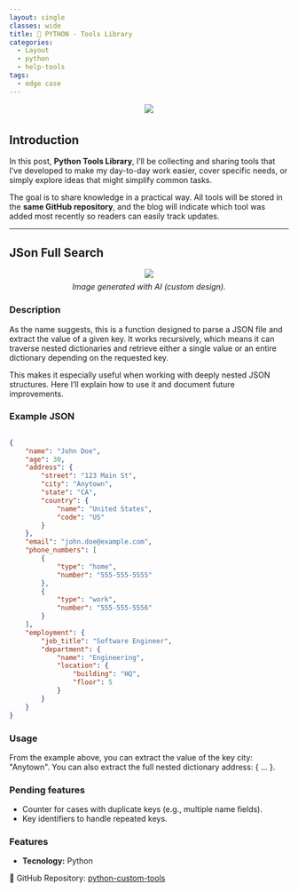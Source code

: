 ```yaml
---
layout: single
classes: wide
title: 🐍 PYTHON - Tools Library
categories:
  - Layout
  - python
  - help-tools
tags:
  - edge case
---
```



<figure style="display: flex; flex-direction: column; align-items: center;">
  <img src="{{ '/assets/images/2024-12-10-python-library.png' | relative_url }}" 
       style="max-width:100%; height:auto;">
  <figcaption style="margin-top: 0.5em; font-style: italic;">
  </figcaption>
</figure>

## Introduction

In this post, **Python Tools Library**, I’ll be collecting and sharing tools that I’ve developed to make my day-to-day work easier, cover specific needs, or simply explore ideas that might simplify common tasks.  

The goal is to share knowledge in a practical way. All tools will be stored in the **same GitHub repository**, and the blog will indicate which tool was added most recently so readers can easily track updates.  

---

## JSon Full Search

<figure style="display: flex; flex-direction: column; align-items: center;">
  <img src="{{ '/assets/images/2024-12-10-python-json-small.webp' | relative_url }}" 
       style="max-width:60%; height:auto;">
  <figcaption style="margin-top: 0.5em; font-style: italic;">
    Image generated with AI (custom design).
  </figcaption>
</figure>

### Description

As the name suggests, this is a function designed to parse a JSON file and extract the value of a given key. It works recursively, which means it can traverse nested dictionaries and retrieve either a single value or an entire dictionary depending on the requested key.  

This makes it especially useful when working with deeply nested JSON structures. Here I’ll explain how to use it and document future improvements.  

### Example JSON  

```json

{
    "name": "John Doe",
    "age": 30,
    "address": {
        "street": "123 Main St",
        "city": "Anytown",
        "state": "CA",
        "country": {
            "name": "United States",
            "code": "US"
        }
    },
    "email": "john.doe@example.com",
    "phone_numbers": [
        {
            "type": "home",
            "number": "555-555-5555"
        },
        {
            "type": "work",
            "number": "555-555-5556"
        }
    ],
    "employment": {
        "job_title": "Software Engineer",
        "department": {
            "name": "Engineering",
            "location": {
                "building": "HQ",
                "floor": 5
            }
        }
    }
}

```

### Usage

From the example above, you can extract the value of the key city: "Anytown".
You can also extract the full nested dictionary address: { ... }.

### Pending features

- Counter for cases with duplicate keys (e.g., multiple name fields).
- Key identifiers to handle repeated keys.

### Features

- **Tecnology:** Python

🔗 GitHub Repository: [python-custom-tools](https://github.com/leobip/python-custom-tools.git)

